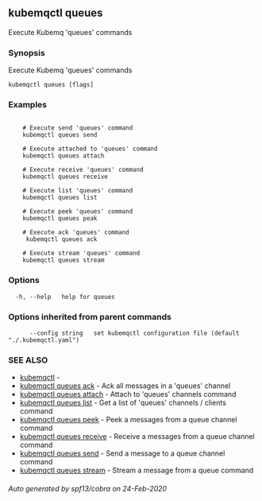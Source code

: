 ## kubemqctl queues

Execute Kubemq 'queues' commands

### Synopsis

Execute Kubemq 'queues' commands

```
kubemqctl queues [flags]
```

### Examples

```

	# Execute send 'queues' command
	kubemqctl queues send

	# Execute attached to 'queues' command
	kubemqctl queues attach

	# Execute receive 'queues' command
	kubemqctl queues receive
	
	# Execute list 'queues' command
	kubemqctl queues list

	# Execute peek 'queues' command
	kubemqctl queues peak

	# Execute ack 'queues' command
	 kubemqctl queues ack

	# Execute stream 'queues' command
	kubemqctl queues stream

```

### Options

```
  -h, --help   help for queues
```

### Options inherited from parent commands

```
      --config string   set kubemqctl configuration file (default "./.kubemqctl.yaml")
```

### SEE ALSO

* [kubemqctl](kubemqctl.md)	 - 
* [kubemqctl queues ack](kubemqctl_queues_ack.md)	 - Ack all messages in a 'queues' channel
* [kubemqctl queues attach](kubemqctl_queues_attach.md)	 - Attach to 'queues' channels command
* [kubemqctl queues list](kubemqctl_queues_list.md)	 - Get a list of 'queues' channels / clients command
* [kubemqctl queues peek](kubemqctl_queues_peek.md)	 - Peek a messages from a queue channel command
* [kubemqctl queues receive](kubemqctl_queues_receive.md)	 - Receive a messages from a queue channel command
* [kubemqctl queues send](kubemqctl_queues_send.md)	 - Send a message to a queue channel command
* [kubemqctl queues stream](kubemqctl_queues_stream.md)	 - Stream a message from a queue command

###### Auto generated by spf13/cobra on 24-Feb-2020
